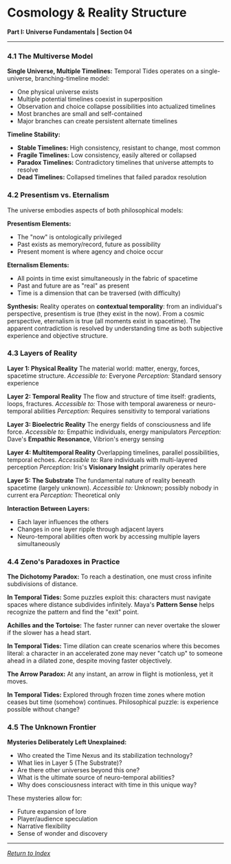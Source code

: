 # Cosmology & Reality Structure

**Part I: Universe Fundamentals | Section 04**

---

### 4.1 The Multiverse Model

**Single Universe, Multiple Timelines:**
Temporal Tides operates on a single-universe, branching-timeline model:

- One physical universe exists
- Multiple potential timelines coexist in superposition
- Observation and choice collapse possibilities into actualized timelines
- Most branches are small and self-contained
- Major branches can create persistent alternate timelines

**Timeline Stability:**
- **Stable Timelines:** High consistency, resistant to change, most common
- **Fragile Timelines:** Low consistency, easily altered or collapsed
- **Paradox Timelines:** Contradictory timelines that universe attempts to resolve
- **Dead Timelines:** Collapsed timelines that failed paradox resolution

### 4.2 Presentism vs. Eternalism

The universe embodies aspects of both philosophical models:

**Presentism Elements:**
- The "now" is ontologically privileged
- Past exists as memory/record, future as possibility
- Present moment is where agency and choice occur

**Eternalism Elements:**
- All points in time exist simultaneously in the fabric of spacetime
- Past and future are as "real" as present
- Time is a dimension that can be traversed (with difficulty)

**Synthesis:**
Reality operates on **contextual temporality**: from an individual's perspective, presentism is true (they exist in the now). From a cosmic perspective, eternalism is true (all moments exist in spacetime). The apparent contradiction is resolved by understanding time as both subjective experience and objective structure.

### 4.3 Layers of Reality

**Layer 1: Physical Reality**
The material world: matter, energy, forces, spacetime structure.
*Accessible to:* Everyone
*Perception:* Standard sensory experience

**Layer 2: Temporal Reality**
The flow and structure of time itself: gradients, loops, fractures.
*Accessible to:* Those with temporal awareness or neuro-temporal abilities
*Perception:* Requires sensitivity to temporal variations

**Layer 3: Bioelectric Reality**
The energy fields of consciousness and life force.
*Accessible to:* Empathic individuals, energy manipulators
*Perception:* Dave's **Empathic Resonance**, Vibrion's energy sensing

**Layer 4: Multitemporal Reality**
Overlapping timelines, parallel possibilities, temporal echoes.
*Accessible to:* Rare individuals with multi-layered perception
*Perception:* Iris's **Visionary Insight** primarily operates here

**Layer 5: The Substrate**
The fundamental nature of reality beneath spacetime (largely unknown).
*Accessible to:* Unknown; possibly nobody in current era
*Perception:* Theoretical only

**Interaction Between Layers:**
- Each layer influences the others
- Changes in one layer ripple through adjacent layers
- Neuro-temporal abilities often work by accessing multiple layers simultaneously

### 4.4 Zeno's Paradoxes in Practice

**The Dichotomy Paradox:**
To reach a destination, one must cross infinite subdivisions of distance.

**In Temporal Tides:**
Some puzzles exploit this: characters must navigate spaces where distance subdivides infinitely. Maya's **Pattern Sense** helps recognize the pattern and find the "exit" point.

**Achilles and the Tortoise:**
The faster runner can never overtake the slower if the slower has a head start.

**In Temporal Tides:**
Time dilation can create scenarios where this becomes literal: a character in an accelerated zone may never "catch up" to someone ahead in a dilated zone, despite moving faster objectively.

**The Arrow Paradox:**
At any instant, an arrow in flight is motionless, yet it moves.

**In Temporal Tides:**
Explored through frozen time zones where motion ceases but time (somehow) continues. Philosophical puzzle: is experience possible without change?

### 4.5 The Unknown Frontier

**Mysteries Deliberately Left Unexplained:**
- Who created the Time Nexus and its stabilization technology?
- What lies in Layer 5 (The Substrate)?
- Are there other universes beyond this one?
- What is the ultimate source of neuro-temporal abilities?
- Why does consciousness interact with time in this unique way?

These mysteries allow for:
- Future expansion of lore
- Player/audience speculation
- Narrative flexibility
- Sense of wonder and discovery

---

*[Return to Index](../00_INDEX.md)*
